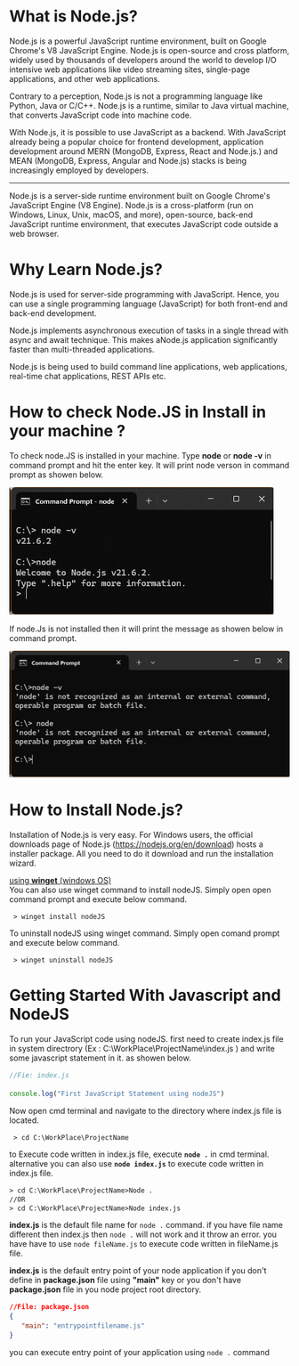 # What is Node.js?
Node.js is a powerful JavaScript runtime environment, built on Google Chrome's V8 JavaScript Engine. Node.js is open-source and cross platform, widely used by thousands of developers around the world to develop I/O intensive web applications like video streaming sites, single-page applications, and other web applications.

Contrary to a perception, Node.js is not a programming language like Python, Java or C/C++. Node.js is a runtime, similar to Java virtual machine, that converts JavaScript code into machine code.

With Node.js, it is possible to use JavaScript as a backend. With JavaScript already being a popular choice for frontend development, application development around MERN (MongoDB, Express, React and Node.js.) and MEAN (MongoDB, Express, Angular and Node.js) stacks is being increasingly employed by developers.

----------------------------------
Node.js is a server-side runtime environment built on Google Chrome's JavaScript Engine (V8 Engine). Node.js is a cross-platform (run on Windows, Linux, Unix, macOS, and more), open-source, back-end JavaScript runtime environment, that executes JavaScript code outside a web browser.


# Why Learn Node.js?
Node.js is used for server-side programming with JavaScript. Hence, you can use a single programming language (JavaScript) for both front-end and back-end development.

Node.js implements asynchronous execution of tasks in a single thread with async and await technique. This makes aNode.js application significantly faster than multi-threaded applications.

Node.js is being used to build command line applications, web applications, real-time chat applications, REST APIs etc.
   
# How to check Node.JS in Install in your machine ?
To check node.JS is installed in your machine. Type **node** or **node -v** in command prompt and hit the enter key. It will print node verson in command prompt as showen below.

  ![Screenshot](https://github.com/ladpriteshkumar/Learn-NodeJS/blob/e122d6f4f4c75feab576bb5e784ad28929c4a53a/Images/node%20and%20node_v%20command.png)

If node.Js is not installed then it will print the message as showen below in command prompt.
 
  ![Screenshot](/Images/node_and_node-v_command_node_not_install.png)

# How to Install Node.js?
Installation of Node.js is very easy. For Windows users, the official downloads page of Node.js (https://nodejs.org/en/download) hosts a installer package. All you need to do it download and run the installation wizard.

<ins>using **winget** (windows OS)</ins><br> 
You can also use winget command to install nodeJS. Simply open open command prompt and execute below command.

```command prompt
 > winget install nodeJS
```
To uninstall nodeJS using winget command. Simply open comand prompt and execute below command.

```command prompt
 > winget uninstall nodeJS
```

# Getting Started With Javascript and NodeJS 
To run your JavaScript code using nodeJS. first need to create index.js file in system directrory (Ex : C:\WorkPlace\ProjectName\index.js ) and write some javascript statement in it. as showen below.


```JavaScript
//Fie: index.js

console.log("First JavaScript Statement using nodeJS")

```

Now open cmd terminal and navigate to the directory where index.js file is located.

```Command Propmt
 > cd C:\WorkPlace\ProjectName
```

to Execute code written in index.js file, execute **```node .```** in cmd terminal. alternative you can also use **```node index.js```** to execute code written in index.js file.<br> 

```command Prompt
> cd C:\WorkPlace\ProjectName>Node .
//OR
> cd C:\WorkPlace\ProjectName>Node index.js
```

**index.js** is the default file name for ```node .``` command. if you have file name different then index.js then ```node .``` will not work and it throw an error. you have have to use ```node fileName.js``` to execute code written in fileName.js file.



**index.js** is the default entry point of  your node application if you don't define in **package.json** file using **"main"** key or you don't have **package.json** file in you node project root directory.
```JSON
//File: package.json
{
   "main": "entrypointfilename.js"
}
```

you can execute entry point of your application using ```node .``` command
